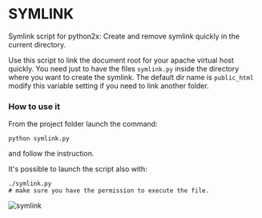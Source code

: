 # SYMLINK
Symlink script for python2x: Create and remove symlink quickly in the current directory.

Use this script to link the document root for your apache virtual host quickly. You need just to have the files `symlink.py` inside the directory where you want to create the symlink. The default dir name is `public_html` modify this variable setting if you need to link another folder.

### How to use it

From the project folder launch the command:

```shell
python symlink.py
```

and follow the instruction.

It's possible to launch the script also with:
```shell
./symlink.py
# make sure you have the permission to execute the file.
```


![symlink](https://gitlab.com/huckbit/blog-images/raw/master/symlink.gif)

